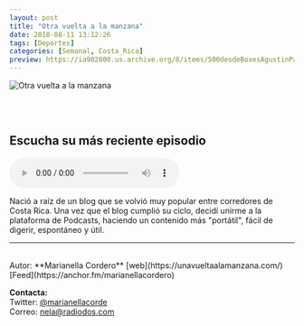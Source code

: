 ```yaml
---
layout: post
title: "Otra vuelta a la manzana"
date: 2018-08-11 13:12:26
tags: [Deportes]
categories: [Semanal, Costa_Rica]
preview: https://ia902800.us.archive.org/8/items/500desdeBoxesAgustinPalmeiro/300-.otraVueltaALaManzana-MarianellaCordero.png
---
```


![Otra vuelta a la manzana](https://ia902800.us.archive.org/8/items/500desdeBoxesAgustinPalmeiro/500-.otraVueltaALaManzana-MarianellaCordero.png)

<br/>
<br/>

## Escucha su más reciente episodio

<!--reproductor-feed=https://anchor.fm/marianellacordero-->
<!--reproductor-start-->
<audio id="audio" preload="auto" controls="" src=""></audio>
<!--reproductor-end-->

Nació a raíz de un blog que se volvió muy popular entre corredores de Costa Rica. Una vez que el blog cumplió su ciclo, decidí unirme a la plataforma de Podcasts, haciendo un contenido más "portátil", fácil de digerir, espontáneo y útil.  

_ _ _

<br>
Autor: **Marianella Cordero**  
[web](https://unavueltaalamanzana.com/)  
[Feed](https://anchor.fm/marianellacordero)  



**Contacta:**  
Twitter: [@marianellacorde](https://twitter.com/marianellacorde)  
Correo: [nela@radiodos.com](mailto:nela@radiodos.com)  

